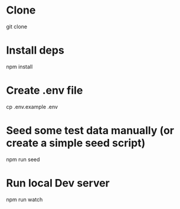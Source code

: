 # Clone
git clone <your-repo-url>

# Install deps
npm install

# Create .env file
cp .env.example .env

# Seed some test data manually (or create a simple seed script)
npm run seed

# Run local Dev server
npm run watch
